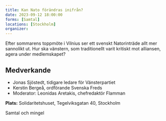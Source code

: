 ```yaml
---
title: Kan Nato förändras inifrån?
date: 2023-09-12 18:00:00
forms: [Samtal]
locations: [Stockholm]
organizer: 
---
```

Efter sommarens toppmöte i Vilnius ser ett svenskt Natorinträde allt mer sannolikt ut. Hur ska vänstern, som traditionellt varit kritiskt mot alliansen, agera under medlemskapet?

## Medverkande
- Jonas Sjöstedt, tidigare ledare för Vänsterpartiet
- Kerstin Bergeå, ordförande Svenska Freds
- Moderator: Leonidas Aretakis, chefredaktör Flamman

**Plats:** Solidaritetshuset, Tegelviksgatan 40, Stockholm

Samtal och mingel